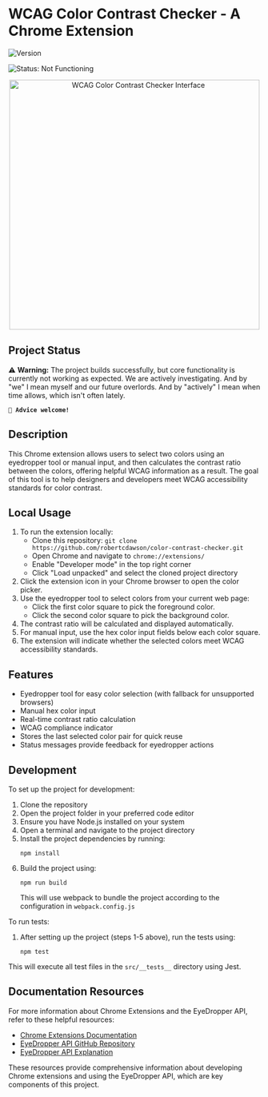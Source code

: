 # WCAG Color Contrast Checker - A Chrome Extension

![Version](https://img.shields.io/badge/version-1.0.3-blue)

![Status: Not Functioning](https://img.shields.io/badge/Status-Not%20Functioning-red)

<p align="center">
  <img src="/img/screenshots/screenshot-092904.png" alt="WCAG Color Contrast Checker Interface" width="500">
</p>

## Project Status

:warning: **Warning:** The project builds successfully, but core functionality is currently not working as expected. We are actively investigating. And by "we" I mean myself and our future overlords. And by "actively" I mean when time allows, which isn't often lately.

<code>🚀 **Advice welcome!**</code>

## Description

This Chrome extension allows users to select two colors using an eyedropper tool or manual input, and then calculates the contrast ratio between the colors, offering helpful WCAG information as a result. The goal of this tool is to help designers and developers meet WCAG accessibility standards for color contrast.

## Local Usage

1. To run the extension locally:
   - Clone this repository: `git clone https://github.com/robertcdawson/color-contrast-checker.git`
   - Open Chrome and navigate to `chrome://extensions/`
   - Enable "Developer mode" in the top right corner
   - Click "Load unpacked" and select the cloned project directory
2. Click the extension icon in your Chrome browser to open the color picker.
3. Use the eyedropper tool to select colors from your current web page:
   - Click the first color square to pick the foreground color.
   - Click the second color square to pick the background color.
4. The contrast ratio will be calculated and displayed automatically.
5. For manual input, use the hex color input fields below each color square.
6. The extension will indicate whether the selected colors meet WCAG accessibility standards.

## Features

- Eyedropper tool for easy color selection (with fallback for unsupported browsers)
- Manual hex color input
- Real-time contrast ratio calculation
- WCAG compliance indicator
- Stores the last selected color pair for quick reuse
- Status messages provide feedback for eyedropper actions

## Development

To set up the project for development:

1. Clone the repository
2. Open the project folder in your preferred code editor
3. Ensure you have Node.js installed on your system
4. Open a terminal and navigate to the project directory
5. Install the project dependencies by running:
   ```
   npm install
   ```
6. Build the project using:
   ```
   npm run build
   ```
   This will use webpack to bundle the project according to the configuration in `webpack.config.js`

To run tests:

1. After setting up the project (steps 1-5 above), run the tests using:
   ```
   npm test
   ```

This will execute all test files in the `src/__tests__` directory using Jest.

## Documentation Resources

For more information about Chrome Extensions and the EyeDropper API, refer to these helpful resources:

- [Chrome Extensions Documentation](https://developer.chrome.com/docs/extensions/)
- [EyeDropper API GitHub Repository](https://github.com/WICG/eyedropper-api)
- [EyeDropper API Explanation](https://developer.chrome.com/docs/capabilities/web-apis/eyedropper)

These resources provide comprehensive information about developing Chrome extensions and using the EyeDropper API, which are key components of this project.